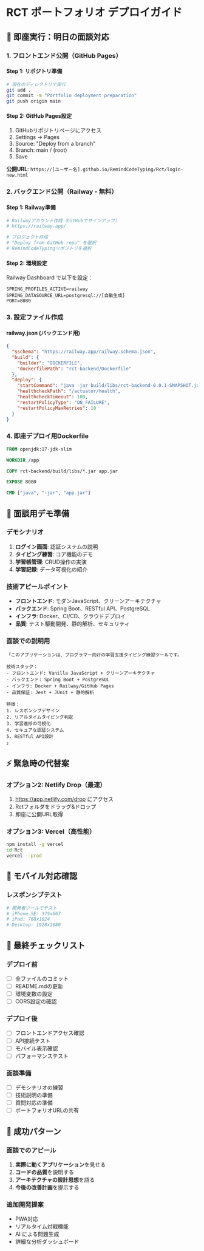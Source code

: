 # RCT ポートフォリオ デプロイガイド

## 🚀 即座実行：明日の面談対応

### 1. フロントエンド公開（GitHub Pages）

#### Step 1: リポジトリ準備
```bash
# 現在のディレクトリで実行
git add .
git commit -m "Portfolio deployment preparation"
git push origin main
```

#### Step 2: GitHub Pages設定
1. GitHubリポジトリページにアクセス
2. Settings → Pages
3. Source: "Deploy from a branch"
4. Branch: main / (root)
5. Save

**公開URL**: `https://[ユーザー名].github.io/RemindCodeTyping/Rct/login-new.html`

### 2. バックエンド公開（Railway - 無料）

#### Step 1: Railway準備
```bash
# Railwayアカウント作成（GitHubでサインアップ）
# https://railway.app/

# プロジェクト作成
# "Deploy from GitHub repo" を選択
# RemindCodeTypingリポジトリを選択
```

#### Step 2: 環境設定
Railway Dashboard で以下を設定：
```
SPRING_PROFILES_ACTIVE=railway
SPRING_DATASOURCE_URL=postgresql://[自動生成]
PORT=8080
```

### 3. 設定ファイル作成

#### railway.json (バックエンド用)
```json
{
  "$schema": "https://railway.app/railway.schema.json",
  "build": {
    "builder": "DOCKERFILE",
    "dockerfilePath": "rct-backend/Dockerfile"
  },
  "deploy": {
    "startCommand": "java -jar build/libs/rct-backend-0.0.1-SNAPSHOT.jar",
    "healthcheckPath": "/actuator/health",
    "healthcheckTimeout": 100,
    "restartPolicyType": "ON_FAILURE",
    "restartPolicyMaxRetries": 10
  }
}
```

### 4. 即座デプロイ用Dockerfile
```dockerfile
FROM openjdk:17-jdk-slim

WORKDIR /app

COPY rct-backend/build/libs/*.jar app.jar

EXPOSE 8080

CMD ["java", "-jar", "app.jar"]
```

## 🎯 面談用デモ準備

### デモシナリオ
1. **ログイン画面**: 認証システムの説明
2. **タイピング練習**: コア機能のデモ
3. **学習帳管理**: CRUD操作の実演
4. **学習記録**: データ可視化の紹介

### 技術アピールポイント
- **フロントエンド**: モダンJavaScript、クリーンアーキテクチャ
- **バックエンド**: Spring Boot、RESTful API、PostgreSQL
- **インフラ**: Docker、CI/CD、クラウドデプロイ
- **品質**: テスト駆動開発、静的解析、セキュリティ

### 面談での説明用
```
「このアプリケーションは、プログラマー向けの学習支援タイピング練習ツールです。

技術スタック：
- フロントエンド: Vanilla JavaScript + クリーンアーキテクチャ
- バックエンド: Spring Boot + PostgreSQL
- インフラ: Docker + Railway/GitHub Pages
- 品質保証: Jest + JUnit + 静的解析

特徴：
1. レスポンシブデザイン
2. リアルタイムタイピング判定
3. 学習進捗の可視化
4. セキュアな認証システム
5. RESTful API設計
」
```

## ⚡ 緊急時の代替案

### オプション2: Netlify Drop（最速）
1. https://app.netlify.com/drop にアクセス
2. Rctフォルダをドラッグ&ドロップ
3. 即座に公開URL取得

### オプション3: Vercel（高性能）
```bash
npm install -g vercel
cd Rct
vercel --prod
```

## 📱 モバイル対応確認

### レスポンシブテスト
```bash
# 開発者ツールでテスト
# iPhone SE: 375x667
# iPad: 768x1024
# Desktop: 1920x1080
```

## 🔧 最終チェックリスト

### デプロイ前
- [ ] 全ファイルのコミット
- [ ] README.mdの更新
- [ ] 環境変数の設定
- [ ] CORS設定の確認

### デプロイ後
- [ ] フロントエンドアクセス確認
- [ ] API接続テスト
- [ ] モバイル表示確認
- [ ] パフォーマンステスト

### 面談準備
- [ ] デモシナリオの練習
- [ ] 技術説明の準備
- [ ] 質問対応の準備
- [ ] ポートフォリオURLの共有

## 🎉 成功パターン

### 面談でのアピール
1. **実際に動くアプリケーション**を見せる
2. **コードの品質**を説明する
3. **アーキテクチャの設計思想**を語る
4. **今後の改善計画**を提示する

### 追加開発提案
- PWA対応
- リアルタイム対戦機能
- AI による問題生成
- 詳細な分析ダッシュボード